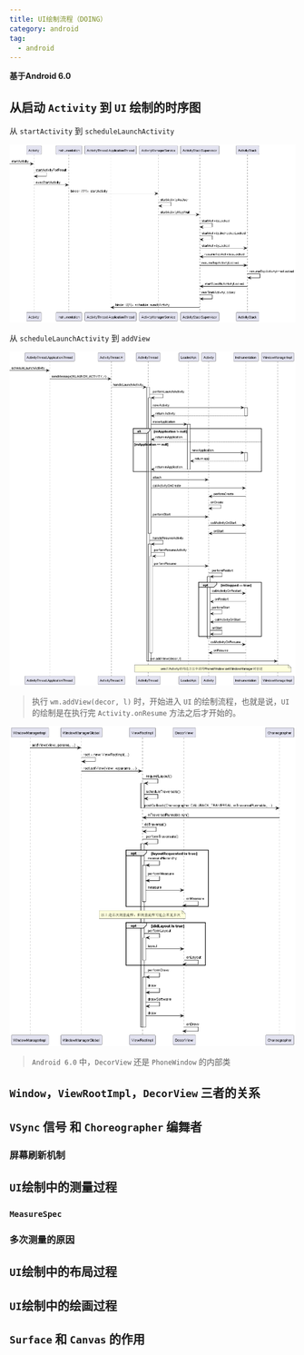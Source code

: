 ```yaml
---
title: UI绘制流程（DOING）
category: android
tag:
  - android
---
```


**基于Android 6.0**

## 从启动 `Activity` 到 `UI` 绘制的时序图

从 `startActivity` 到 `scheduleLaunchActivity`

![](./images/android-ui-draw-process/uml/01.png)

从 `scheduleLaunchActivity` 到 `addView`

![](./images/android-ui-draw-process/uml/02.png)

> 执行 `wm.addView(decor, l)` 时，开始进入 `UI` 的绘制流程，也就是说，`UI` 的绘制是在执行完 `Activity.onResume` 方法之后才开始的。

![](./images/android-ui-draw-process/uml/03.png)

> `Android 6.0` 中，`DecorView` 还是 `PhoneWindow` 的内部类


## `Window`，`ViewRootImpl`，`DecorView` 三者的关系

## `VSync` 信号 和 `Choreographer` 编舞者

### 屏幕刷新机制

## `UI`绘制中的测量过程

### `MeasureSpec`

### 多次测量的原因

## `UI`绘制中的布局过程

## `UI`绘制中的绘画过程

## `Surface` 和 `Canvas` 的作用